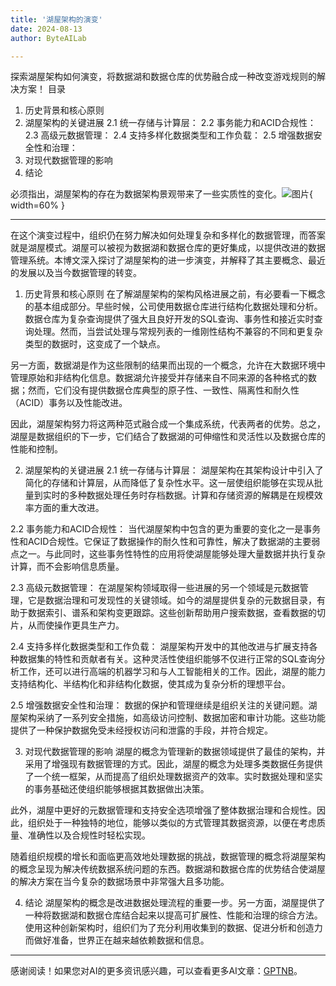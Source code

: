 ```yaml
---
title: '湖屋架构的演变'
date: 2024-08-13
author: ByteAILab

---
```


探索湖屋架构如何演变，将数据湖和数据仓库的优势融合成一种改变游戏规则的解决方案！
目录
1. 历史背景和核心原则
2. 湖屋架构的关键进展
2.1 统一存储与计算层：
2.2 事务能力和ACID合规性：
2.3 高级元数据管理：
2.4 支持多样化数据类型和工作负载：
2.5 增强数据安全性和治理：
3. 对现代数据管理的影响
4. 结论

必须指出，湖屋架构的存在为数据架构景观带来了一些实质性的变化。![图片](https://ai-techpark.com/wp-content/uploads/2024/08/ai-2-960x540.jpg){ width=60% }

---
在这个演变过程中，组织仍在努力解决如何处理复杂和多样化的数据管理，而答案就是湖屋模式。湖屋可以被视为数据湖和数据仓库的更好集成，以提供改进的数据管理系统。本博文深入探讨了湖屋架构的进一步演变，并解释了其主要概念、最近的发展以及当今数据管理的转变。

1. 历史背景和核心原则
在了解湖屋架构的架构风格进展之前，有必要看一下概念的基本组成部分。早些时候，公司使用数据仓库进行结构化数据处理和分析。数据仓库为复杂查询提供了强大且良好开发的SQL查询、事务性和接近实时查询处理。然而，当尝试处理与常规列表的一维刚性结构不兼容的不同和更复杂类型的数据时，这变成了一个缺点。

另一方面，数据湖是作为这些限制的结果而出现的一个概念，允许在大数据环境中管理原始和非结构化信息。数据湖允许接受并存储来自不同来源的各种格式的数据；然而，它们没有提供数据仓库典型的原子性、一致性、隔离性和耐久性（ACID）事务以及性能改进。

因此，湖屋架构努力将这两种范式融合成一个集成系统，代表两者的优势。总之，湖屋是数据组织的下一步，它们结合了数据湖的可伸缩性和灵活性以及数据仓库的性能和控制。

2. 湖屋架构的关键进展
2.1 统一存储与计算层：
湖屋架构在其架构设计中引入了简化的存储和计算层，从而降低了复杂性水平。这一层使组织能够在实现从批量到实时的多种数据处理任务时存档数据。计算和存储资源的解耦是在规模效率方面的重大改进。

2.2 事务能力和ACID合规性：
当代湖屋架构中包含的更为重要的变化之一是事务性和ACID合规性。它保证了数据操作的耐久性和可靠性，解决了数据湖的主要弱点之一。与此同时，这些事务性特性的应用将使湖屋能够处理大量数据并执行复杂计算，而不会影响信息质量。

2.3 高级元数据管理：
在湖屋架构领域取得一些进展的另一个领域是元数据管理，它是数据治理和可发现性的关键领域。如今的湖屋提供复杂的元数据目录，有助于数据索引、谱系和架构变更跟踪。这些创新帮助用户搜索数据，查看数据的切片，从而使操作更具生产力。

2.4 支持多样化数据类型和工作负载：
湖屋架构开发中的其他改进与扩展支持各种数据集的特性和贡献者有关。这种灵活性使组织能够不仅进行正常的SQL查询分析工作，还可以进行高端的机器学习和与人工智能相关的工作。因此，湖屋的能力支持结构化、半结构化和非结构化数据，使其成为复杂分析的理想平台。

2.5 增强数据安全性和治理：
数据的保护和管理继续是组织关注的关键问题。湖屋架构采纳了一系列安全措施，如高级访问控制、数据加密和审计功能。这些功能提供了一种保护数据免受未经授权访问和泄露的手段，并符合规定。

3. 对现代数据管理的影响
湖屋的概念为管理新的数据领域提供了最佳的架构，并采用了增强现有数据管理的方式。因此，湖屋的概念为处理多类数据任务提供了一个统一框架，从而提高了组织处理数据资产的效率。实时数据处理和坚实的事务基础还使组织能够根据其数据做出决策。

此外，湖屋中更好的元数据管理和支持安全选项增强了整体数据治理和合规性。因此，组织处于一种独特的地位，能够以类似的方式管理其数据资源，以便在考虑质量、准确性以及合规性时轻松实现。

随着组织规模的增长和面临更高效地处理数据的挑战，数据管理的概念将湖屋架构的概念呈现为解决传统数据系统问题的东西。数据湖和数据仓库的优势结合使湖屋的解决方案在当今复杂的数据场景中非常强大且多功能。

4. 结论
湖屋架构的概念是改进数据处理流程的重要一步。另一方面，湖屋提供了一种将数据湖和数据仓库结合起来以提高可扩展性、性能和治理的综合方法。使用这种创新架构时，组织们为了充分利用收集到的数据、促进分析和创造力而做好准备，世界正在越来越依赖数据和信息。

---
感谢阅读！如果您对AI的更多资讯感兴趣，可以查看更多AI文章：[GPTNB](https://gptnb.com)。